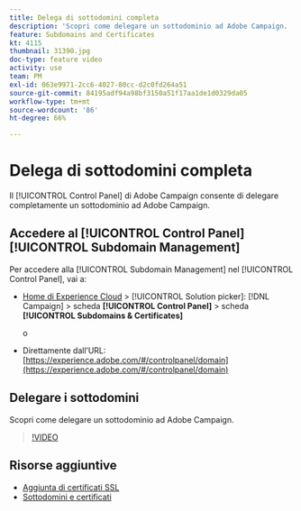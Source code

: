 ```yaml
---
title: Delega di sottodomini completa
description: 'Scopri come delegare un sottodominio ad Adobe Campaign. '
feature: Subdomains and Certificates
kt: 4115
thumbnail: 31390.jpg
doc-type: feature video
activity: use
team: PM
exl-id: 063e9971-2cc6-4027-80cc-d2c0fd264a51
source-git-commit: 84195adf94a98bf3150a51f17aa1de1d0329da05
workflow-type: tm+mt
source-wordcount: '86'
ht-degree: 66%

---
```


# Delega di sottodomini completa

Il [!UICONTROL Control Panel] di Adobe Campaign consente di delegare completamente un sottodominio ad Adobe Campaign.

## Accedere al [!UICONTROL Control Panel] [!UICONTROL Subdomain Management]

Per accedere alla [!UICONTROL Subdomain Management] nel [!UICONTROL Control Panel], vai a:

* [Home di Experience Cloud](https://experience.adobe.com/#/home) > [!UICONTROL Solution picker]: [!DNL Campaign] > scheda **[!UICONTROL Control Panel]** > scheda **[!UICONTROL Subdomains & Certificates]**

   o
* Direttamente dall’URL: [https://experience.adobe.com/#/controlpanel/domain](https://experience.adobe.com/#/controlpanel/domain)

## Delegare i sottodomini

Scopri come delegare un sottodominio ad Adobe Campaign.

>[!VIDEO](https://video.tv.adobe.com/v/31390?quality=12)

## Risorse aggiuntive

* [Aggiunta di certificati SSL](/help/control-panel-tutorials/subdomains-and-certificates/adding-ssl-certificates.md)
* [Sottodomini e certificati](https://experienceleague.adobe.com/docs/control-panel/using/subdomains-and-certificates/renewing-subdomain-certificate.html?lang=en)
